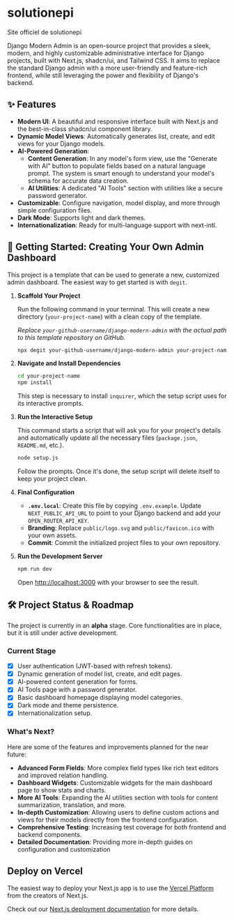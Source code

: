 # solutionepi

Site officiel de solutionepi

Django Modern Admin is an open-source project that provides a sleek, modern, and highly customizable administrative interface for Django projects, built with Next.js, shadcn/ui, and Tailwind CSS. It aims to replace the standard Django admin with a more user-friendly and feature-rich frontend, while still leveraging the power and flexibility of Django's backend.

## ✨ Features

- **Modern UI**: A beautiful and responsive interface built with Next.js and the best-in-class shadcn/ui component library.
- **Dynamic Model Views**: Automatically generates list, create, and edit views for your Django models.
- **AI-Powered Generation**:
  - **Content Generation**: In any model's form view, use the "Generate with AI" button to populate fields based on a natural language prompt. The system is smart enough to understand your model's schema for accurate data creation.
  - **AI Utilities**: A dedicated "AI Tools" section with utilities like a secure password generator.
- **Customizable**: Configure navigation, model display, and more through simple configuration files.
- **Dark Mode**: Supports light and dark themes.
- **Internationalization**: Ready for multi-language support with next-intl.

## 🚀 Getting Started: Creating Your Own Admin Dashboard

This project is a template that can be used to generate a new, customized admin dashboard. The easiest way to get started is with `degit`.

1.  **Scaffold Your Project**

    Run the following command in your terminal. This will create a new directory (`your-project-name`) with a clean copy of the template.

    _Replace `your-github-username/django-modern-admin` with the actual path to this template repository on GitHub._

    ```bash
    npx degit your-github-username/django-modern-admin your-project-name
    ```

2.  **Navigate and Install Dependencies**

    ```bash
    cd your-project-name
    npm install
    ```

    This step is necessary to install `inquirer`, which the setup script uses for its interactive prompts.

3.  **Run the Interactive Setup**

    This command starts a script that will ask you for your project's details and automatically update all the necessary files (`package.json`, `README.md`, etc.).

    ```bash
    node setup.js
    ```

    Follow the prompts. Once it's done, the setup script will delete itself to keep your project clean.

4.  **Final Configuration**

    - **`.env.local`**: Create this file by copying `.env.example`. Update `NEXT_PUBLIC_API_URL` to point to your Django backend and add your `OPEN_ROUTER_API_KEY`.
    - **Branding**: Replace `public/logo.svg` and `public/favicon.ico` with your own assets.
    - **Commit**: Commit the initialized project files to your own repository.

5.  **Run the Development Server**

    ```bash
    npm run dev
    ```

    Open [http://localhost:3000](http://localhost:3000) with your browser to see the result.

## 🛠️ Project Status & Roadmap

The project is currently in an **alpha** stage. Core functionalities are in place, but it is still under active development.

### Current Stage

- [x] User authentication (JWT-based with refresh tokens).
- [x] Dynamic generation of model list, create, and edit pages.
- [x] AI-powered content generation for forms.
- [x] AI Tools page with a password generator.
- [x] Basic dashboard homepage displaying model categories.
- [x] Dark mode and theme persistence.
- [x] Internationalization setup.

### What's Next?

Here are some of the features and improvements planned for the near future:

- **Advanced Form Fields**: More complex field types like rich text editors and improved relation handling.
- **Dashboard Widgets**: Customizable widgets for the main dashboard page to show stats and charts.
- **More AI Tools**: Expanding the AI utilities section with tools for content summarization, translation, and more.
- **In-depth Customization**: Allowing users to define custom actions and views for their models directly from the frontend configuration.
- **Comprehensive Testing**: Increasing test coverage for both frontend and backend components.
- **Detailed Documentation**: Providing more in-depth guides on configuration and customization

## Deploy on Vercel

The easiest way to deploy your Next.js app is to use the [Vercel Platform](https://vercel.com/new?utm_medium=default-template&filter=next.js&utm_source=create-next-app&utm_campaign=create-next-app-readme) from the creators of Next.js.

Check out our [Next.js deployment documentation](https://nextjs.org/docs/app/building-your-application/deploying) for more details.
